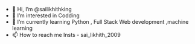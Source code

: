 - 👋 Hi, I’m @sailikhithking
- 👀 I’m interested in Codding
- 🌱 I’m currently learning Python , Full Stack Web development ,machine learning 
- 📫 How to reach me Insts - sai_likhith_2009

<!---
sailikhithking/sailikhithking is a ✨ special ✨ repository because its `README.md` (this file) appears on your GitHub profile.
You can click the Preview link to take a look at your changes.
--->

